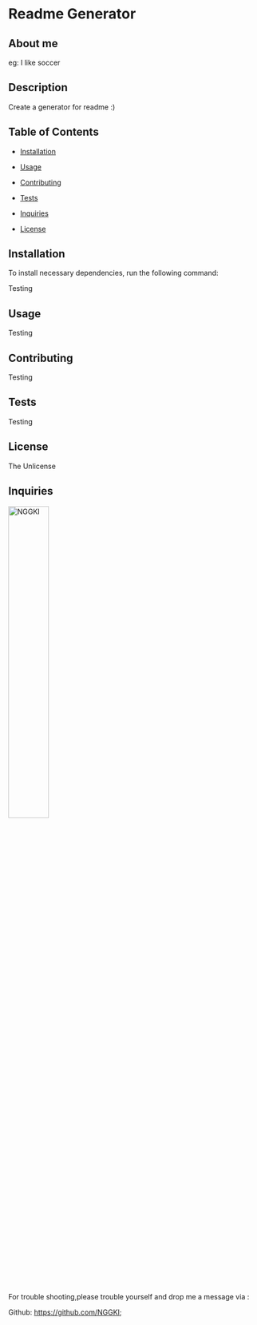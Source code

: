 # Readme Generator

  ## About me

  eg: I like soccer

  ## Description

Create a generator for readme :)

  ## Table of Contents

* [Installation](#installation)

* [Usage](#usage)

* [Contributing](#contributing)

* [Tests](#tests)

* [Inquiries](#Inquiries)

* [License](#License)

## Installation

To install necessary dependencies, run the following command:

Testing

## Usage

Testing


## Contributing

Testing

## Tests

Testing

## License

The Unlicense

## Inquiries


<img src="https://avatars.githubusercontent.com/u/99234927?v=4" alt="NGGKI" width="40%" />

For trouble shooting,please trouble yourself and drop me a message via :

Github: https://github.com/NGGKI;

